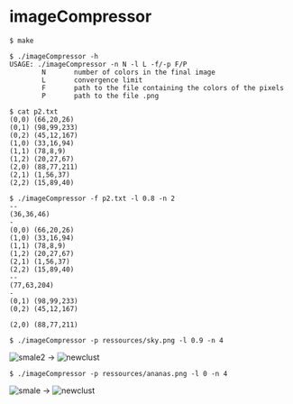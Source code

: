 # imageCompressor
```
$ make
```
```
$ ./imageCompressor -h
USAGE: ./imageCompressor -n N -l L -f/-p F/P
        N       number of colors in the final image
        L       convergence limit
        F       path to the file containing the colors of the pixels
        P       path to the file .png
```

```
$ cat p2.txt 
(0,0) (66,20,26)
(0,1) (98,99,233)
(0,2) (45,12,167)
(1,0) (33,16,94)
(1,1) (78,8,9)
(1,2) (20,27,67)
(2,0) (88,77,211)
(2,1) (1,56,37)
(2,2) (15,89,40)

$ ./imageCompressor -f p2.txt -l 0.8 -n 2
--
(36,36,46)
-
(0,0) (66,20,26)
(1,0) (33,16,94)
(1,1) (78,8,9)
(1,2) (20,27,67)
(2,1) (1,56,37)
(2,2) (15,89,40)
--
(77,63,204)
-
(0,1) (98,99,233)
(0,2) (45,12,167)

(2,0) (88,77,211)
```
```$ ./imageCompressor -p ressources/sky.png -l 0.9 -n 4```

![smale2](https://user-images.githubusercontent.com/72013068/166877084-888ef93d-1964-48b8-a290-e41e8ede6ed0.png) ->
![newclust](https://user-images.githubusercontent.com/72013068/166877071-5fe9c992-7a91-4836-987a-6a776f6b47ee.png)

```$ ./imageCompressor -p ressources/ananas.png -l 0 -n 4```

![smale](https://user-images.githubusercontent.com/72013068/166878832-9aae62a1-94e2-4135-9391-400fc4cc79e3.png) ->
![newclust](https://user-images.githubusercontent.com/72013068/166879236-be96b322-9395-4252-871b-87c10def111e.png)
